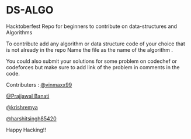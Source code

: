 # DS-ALGO

Hacktoberfest Repo for beginners to contribute on data-structures and Algorithms

To contribute add any algorithm or data structure code of your choice that is not already in the repo Name the file as the name of the algorithm .

You could also submit your solutions for some problem on codechef or codeforces but make sure to add link of the problem in comments in the code.

Contributers :
[@vinmaxx99](https://github.com/vinmaxx99)

[@Prajjawal Banati](https://github.com/PrajjawalBanati)

[@krishremya](https://github.com/krishremya)

[@harshitsingh85420](https://github.com/harshitsingh85420)

Happy Hacking!!
